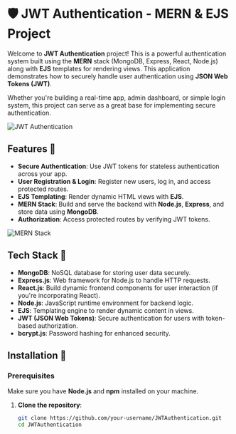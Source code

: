 # 🛡️ JWT Authentication - MERN & EJS Project

Welcome to **JWT Authentication** project! This is a powerful authentication system built using the **MERN** stack (MongoDB, Express, React, Node.js) along with **EJS** templates for rendering views. This application demonstrates how to securely handle user authentication using **JSON Web Tokens (JWT)**.

Whether you're building a real-time app, admin dashboard, or simple login system, this project can serve as a great base for implementing secure authentication.

![JWT Authentication](https://github.blog/wp-content/uploads/2020/12/102393310-07478b80-3f8d-11eb-84eb-392d555ebd29.png?w=1200)

## Features 🚀

- **Secure Authentication**: Use JWT tokens for stateless authentication across your app.
- **User Registration & Login**: Register new users, log in, and access protected routes.
- **EJS Templating**: Render dynamic HTML views with **EJS**.
- **MERN Stack**: Build and serve the backend with **Node.js**, **Express**, and store data using **MongoDB**.
- **Authorization**: Access protected routes by verifying JWT tokens.

![MERN Stack](https://images.prismic.io/loco-blogs/79328284-f97b-489f-924c-eb3b17e34b56_image2.png?auto=compress%2Cformat&rect=0%2C0%2C1999%2C1124&w=1920&h=1080&ar=1.91%3A1)

## Tech Stack 🧰

- **MongoDB**: NoSQL database for storing user data securely.
- **Express.js**: Web framework for Node.js to handle HTTP requests.
- **React.js**: Build dynamic frontend components for user interaction (if you're incorporating React).
- **Node.js**: JavaScript runtime environment for backend logic.
- **EJS**: Templating engine to render dynamic content in views.
- **JWT (JSON Web Tokens)**: Secure authentication for users with token-based authorization.
- **bcrypt.js**: Password hashing for enhanced security.

## Installation 🔧

### Prerequisites
Make sure you have **Node.js** and **npm** installed on your machine.

1. **Clone the repository**:

   ```bash
   git clone https://github.com/your-username/JWTAuthentication.git
   cd JWTAuthentication
